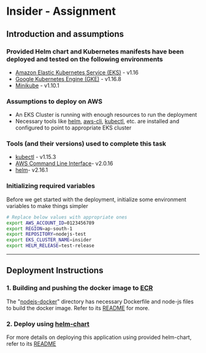 # Insider - Assignment

## Introduction and assumptions

### Provided Helm chart and Kubernetes manifests have been deployed and tested on the following environments

* [Amazon Elastic Kubernetes Service (EKS)](https://aws.amazon.com/eks/) - v1.16
* [Google Kubernetes Engine (GKE)](https://cloud.google.com/kubernetes-engine) - v1.16.8
* [Minikube](https://kubernetes.io/docs/tasks/tools/install-minikube/) - v1.10.1

### Assumptions to deploy on AWS

* An EKS Cluster is running with enough resources to run the deployment
* Necessary tools like [helm](https://v2.helm.sh/), [aws-cli](https://aws.amazon.com/cli/), [kubectl](https://kubernetes.io/docs/reference/kubectl/overview/), etc. are installed and configured to point to appropriate EKS cluster

### Tools (and their versions) used to complete this task

* [kubectl](https://kubernetes.io/docs/reference/kubectl/overview/) - v1.15.3
* [AWS Command Line Interface](https://aws.amazon.com/cli/)- v2.0.16
* [helm](https://v2.helm.sh/)- v2.16.1

### Initializing required variables

Before we get started with the deployment, initialize some environment variables to make things simpler

```sh
# Replace below values with appropriate ones
export AWS_ACCOUNT_ID=0123456789
export REGION=ap-south-1
export REPOSITORY=nodejs-test
export EKS_CLUSTER_NAME=insider
export HELM_RELEASE=test-release

```

---

## Deployment Instructions

### 1. Building and pushing the docker image to [ECR](https://aws.amazon.com/ecr/)

The "[nodejs-docker](./nodejs-docker)" directory has necessary Dockerfile and node-js files to build the docker image. Refer to its [README](./nodejs-docker/README.md) for more.

### 2. Deploy using [helm-chart](./helm-chart)

For more details on deploying this application using provided helm-chart, refer to its [README](./helm-chart/README.md)